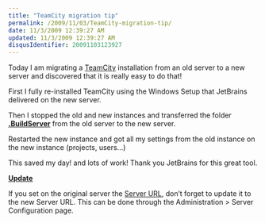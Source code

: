 ```yaml
---
title: "TeamCity migration tip"
permalink: /2009/11/03/TeamCity-migration-tip/
date: 11/3/2009 12:39:27 AM
updated: 11/3/2009 12:39:27 AM
disqusIdentifier: 20091103123927
---
```

Today I am migrating a [TeamCity](http://www.jetbrains.com/teamcity/index.html) installation from an old server to a new server and discovered that it is really easy to do that!

First I fully re-installed TeamCity using the Windows Setup that JetBrains delivered on the new server.
<!-- more -->

Then I stopped the old and new instances and transferred the folder **[.BuildServer](http://www.jetbrains.net/confluence/display/TCD4/TeamCity+Data+Directory)** from the old server to the new server.

Restarted the new instance and got all my settings from the old instance on the new instance (projects, users…)

This saved my day! and lots of work! Thank you JetBrains for this great tool.

**<u>Update</u>**

If you set on the original server the [Server URL](http://www.jetbrains.net/confluence/display/TCD4/Configuring+Server+URL), don’t forget to update it to the new Server URL. This can be done through the Administration > Server Configuration page.
